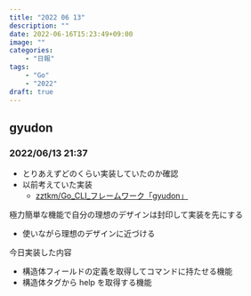 ```yaml
---
title: "2022 06 13"
description: ""
date: 2022-06-16T15:23:49+09:00
image: ""
categories:
    - "日報"
tags:
    - "Go"
    - "2022"
draft: true
---
```


## gyudon

### 2022/06/13 21:37

- とりあえずどのくらい実装していたのか確認
- 以前考えていた実装
    - [zztkm/Go_CLI_フレームワーク「gyudon」](https://scrapbox.io/zztkm/Go_CLI_%E3%83%95%E3%83%AC%E3%83%BC%E3%83%A0%E3%83%AF%E3%83%BC%E3%82%AF%E3%80%8Cgyudon%E3%80%8D)

極力簡単な機能で自分の理想のデザインは封印して実装を先にする
- 使いながら理想のデザインに近づける

今日実装した内容
- 構造体フィールドの定義を取得してコマンドに持たせる機能
- 構造体タグから help を取得する機能

